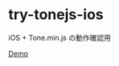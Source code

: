 # try-tonejs-ios
iOS + Tone.min.js の動作確認用

[Demo](https://cat2151.github.io/try-tonejs-ios/index.html)
